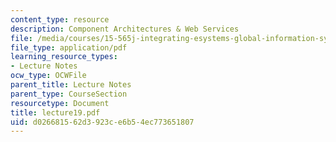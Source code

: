 ```yaml
---
content_type: resource
description: Component Architectures & Web Services
file: /media/courses/15-565j-integrating-esystems-global-information-systems-spring-2002/d026681562d3923ce6b54ec773651807_lecture19.pdf
file_type: application/pdf
learning_resource_types:
- Lecture Notes
ocw_type: OCWFile
parent_title: Lecture Notes
parent_type: CourseSection
resourcetype: Document
title: lecture19.pdf
uid: d0266815-62d3-923c-e6b5-4ec773651807
---
```

